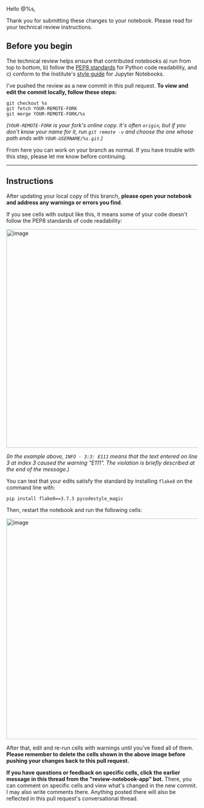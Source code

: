 Hello @%s,

Thank you for submitting these changes to your notebook. Please read for your technical review instructions.

## Before you begin

The technical review helps ensure that contributed notebooks a) run from top to bottom, b) follow the [PEP8 standards](https://www.python.org/dev/peps/pep-0008/) for Python code readability, and c) conform to the Institute's [style guide](https://github.com/spacetelescope/style-guides/blob/master/guides/jupyter-notebooks.md) for Jupyter Notebooks.

I've pushed the review as a new commit in this pull request. **To view and edit the commit locally, follow these steps:**

```
git checkout %s
git fetch YOUR-REMOTE-FORK
git merge YOUR-REMOTE-FORK/%s
```

_(`YOUR-REMOTE-FORK` is your fork's online copy. It's often `origin`, but if  you don't know your name for it, run `git remote -v` and choose the one whose path ends with `YOUR-USERNAME/%s.git`.)_

From here you can work on your branch as normal. If you have trouble with this step, please let me know before continuing.

---

## Instructions

After updating your local copy of this branch, **please open your notebook and address any warnings or errors you find**.

If you see cells with output like this, it means some of your code doesn't follow the PEP8 standards of code readability:

<img width="574" alt="image" src="https://user-images.githubusercontent.com/12895749/121729210-306c5300-cabc-11eb-90eb-eb494dca53c4.png">

_(In the example above, `INFO - 3:3: E111` means that the text entered on line 3 at index 3 caused the warning "E111". The violation is briefly described at the end of the message.)_

You can test that your edits satisfy the standard by installing `flake8` on the command line with:
```
pip install flake8==3.7.3 pycodestyle_magic
```

Then, restart the notebook and run the following cells:

<img width="580" alt="image" src="https://user-images.githubusercontent.com/12895749/121743209-fd7f8a80-cace-11eb-86a5-90e7b857a8be.png">

After that, edit and re-run cells with warnings until you've fixed all of them. **Please remember to delete the cells shown in the above image before pushing your changes back to this pull request.**

**If you have questions or feedback on specific cells, click the earlier message in this thread from the "review-notebook-app" bot.** There, you can comment on specific cells and view what's changed in the new commit. I may also write comments there. Anything posted there will also be reflected in this pull request's conversational thread.
